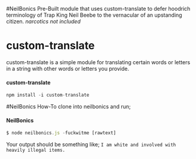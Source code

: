 #NeilBonics
Pre-Built module that uses custom-translate to defer hoodrich terminology of Trap King Neil Beebe to the vernacular of an upstanding citizen. *narcotics not included*

# custom-translate
custom-translate is a simple module for translating certain words or letters in a string with other words or letters you provide. 
#### custom-translate
```js
npm install -i custom-translate 
```

#NeilBonics How-To
clone into neilbonics and run; 
#### NeilBonics
```js
$ node neilbonics.js -fuckwitme [rawtext]
```
Your output should be something like; 
`I am white and involved with heavily illegal items.`
